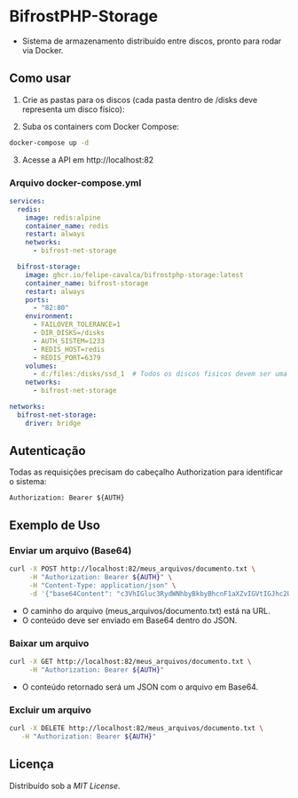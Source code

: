 # BifrostPHP-Storage

- Sistema de armazenamento distribuído entre discos, pronto para rodar via Docker.

## Como usar

1. Crie as pastas para os discos (cada pasta dentro de /disks deve representa um disco físico):

2. Suba os containers com Docker Compose:
  ```bash
  docker-compose up -d
  ```

3. Acesse a API em http://localhost:82

###  Arquivo docker-compose.yml

```yaml
services:
  redis:
    image: redis:alpine
    container_name: redis
    restart: always
    networks:
      - bifrost-net-storage

  bifrost-storage:
    image: ghcr.io/felipe-cavalca/bifrostphp-storage:latest
    container_name: bifrost-storage
    restart: always
    ports:
      - "82:80"
    environment:
      - FAILOVER_TOLERANCE=1
      - DIR_DISKS=/disks
      - AUTH_SISTEM=1233
      - REDIS_HOST=redis
      - REDIS_PORT=6379
    volumes:
      - d:/files:/disks/ssd_1  # Todos os discos fisicos devem ser uma pasta dentro de /disks
    networks:
      - bifrost-net-storage

networks:
  bifrost-net-storage:
    driver: bridge
```

## Autenticação

Todas as requisições precisam do cabeçalho Authorization para identificar o sistema:
```http
Authorization: Bearer ${AUTH}
```

## Exemplo de Uso

### Enviar um arquivo (Base64)

```bash
curl -X POST http://localhost:82/meus_arquivos/documento.txt \
     -H "Authorization: Bearer ${AUTH}" \
     -H "Content-Type: application/json" \
     -d '{"base64Content": "c3VhIGluc3RydWNhbyBkbyBhcnF1aXZvIGVtIGJhc2U2NA=="}'
```
*  O caminho do arquivo (meus_arquivos/documento.txt) está na URL.
*  O conteúdo deve ser enviado em Base64 dentro do JSON.


### Baixar um arquivo

```bash
curl -X GET http://localhost:82/meus_arquivos/documento.txt \
     -H "Authorization: Bearer ${AUTH}"
```

* O conteúdo retornado será um JSON com o arquivo em Base64.

### Excluir um arquivo

  ```bash
curl -X DELETE http://localhost:82/meus_arquivos/documento.txt \
     -H "Authorization: Bearer ${AUTH}"
```

## Licença

Distribuído sob a *MIT License*.
